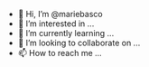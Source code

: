 - 👋 Hi, I’m @mariebasco
- 👀 I’m interested in ...
- 🌱 I’m currently learning ...
- 💞️ I’m looking to collaborate on ...
- 📫 How to reach me ...

<!---
mariebasco/mariebasco is a ✨ special ✨ repository because its `README.md` (this file) appears on your GitHub profile.
You can click the Preview link to take a look at your changes.
--->
